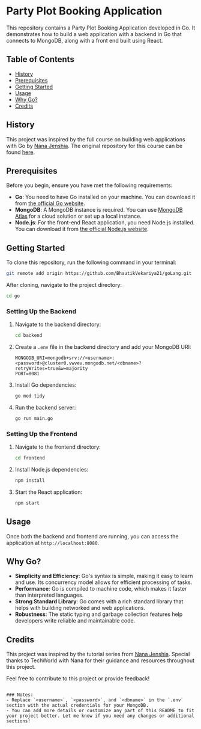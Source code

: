 
# Party Plot Booking Application

This repository contains a Party Plot Booking Application developed in Go. It demonstrates how to build a web application with a backend in Go that connects to MongoDB, along with a front end built using React.

## Table of Contents
- [History](#history)
- [Prerequisites](#prerequisites)
- [Getting Started](#getting-started)
- [Usage](#usage)
- [Why Go?](#why-go)
- [Credits](#credits)

## History

This project was inspired by the full course on building web applications with Go by [Nana Jenshia](https://www.youtube.com/@TechWorldwithNana). The original repository for this course can be found [here](https://gitlab.com/nanuchi/go-full-course-youtube).

## Prerequisites

Before you begin, ensure you have met the following requirements:

- **Go**: You need to have Go installed on your machine. You can download it from [the official Go website](https://golang.org/dl/).
- **MongoDB**: A MongoDB instance is required. You can use [MongoDB Atlas](https://www.mongodb.com/cloud/atlas) for a cloud solution or set up a local instance.
- **Node.js**: For the front-end React application, you need Node.js installed. You can download it from [the official Node.js website](https://nodejs.org/).

## Getting Started

To clone this repository, run the following command in your terminal:

```bash
git remote add origin https://github.com/BhautikVekariya21/goLang.git
```

After cloning, navigate to the project directory:

```bash
cd go
```

### Setting Up the Backend

1. Navigate to the backend directory:
   ```bash
   cd backend
   ```

2. Create a `.env` file in the backend directory and add your MongoDB URI:
   ```env
   MONGODB_URI=mongodb+srv://<username>:<password>@cluster0.vwvev.mongodb.net/<dbname>?retryWrites=true&w=majority
   PORT=8081
   ```

3. Install Go dependencies:
   ```bash
   go mod tidy
   ```

4. Run the backend server:
   ```bash
   go run main.go
   ```

### Setting Up the Frontend

1. Navigate to the frontend directory:
   ```bash
   cd frontend
   ```

2. Install Node.js dependencies:
   ```bash
   npm install
   ```

3. Start the React application:
   ```bash
   npm start
   ```

## Usage

Once both the backend and frontend are running, you can access the application at `http://localhost:8080`.

## Why Go?

- **Simplicity and Efficiency**: Go's syntax is simple, making it easy to learn and use. Its concurrency model allows for efficient processing of tasks.
- **Performance**: Go is compiled to machine code, which makes it faster than interpreted languages.
- **Strong Standard Library**: Go comes with a rich standard library that helps with building networked and web applications.
- **Robustness**: The static typing and garbage collection features help developers write reliable and maintainable code.

## Credits

This project was inspired by the tutorial series from [Nana Jenshia](https://www.youtube.com/@TechWorldwithNana). Special thanks to TechWorld with Nana for their guidance and resources throughout this project.

Feel free to contribute to this project or provide feedback!

```

### Notes:
- Replace `<username>`, `<password>`, and `<dbname>` in the `.env` section with the actual credentials for your MongoDB.
- You can add more details or customize any part of this README to fit your project better. Let me know if you need any changes or additional sections!